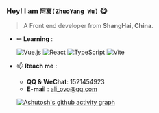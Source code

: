 ### Hey! I am `阿离(ZhuoYang Wu)` 😋

> A Front end developer from **ShangHai, China**.

<a href="https://github.com/anuraghazra/github-readme-stats">
   <img align="right" src="https://github-readme-stats.vercel.app/api?username=Ali-ovo&show_icons=true&theme=buefy&hide_border=true" alt="" /> 
</a>

- ✏ **Learning** :  

  ![Vue.js](https://img.shields.io/badge/Vue3-%23007ACC.svg?style=for-the-badge&logo=Vue.js&logoColor=white&color=#5aab87)
  ![React](https://img.shields.io/badge/react-%2320232a.svg?style=for-the-badge&logo=react&logoColor=%2361DAFB)
  ![TypeScript](https://img.shields.io/badge/typescript-%23007ACC.svg?style=for-the-badge&logo=typescript&logoColor=white)
  ![Vite](https://img.shields.io/badge/vite-%23007ACC.svg?style=for-the-badge&logo=vite&logoColor=white&color=8976ff)

  

- 📫 **Reach me** :  

  - **QQ &** **WeChat**: 1521454923
  - **E-mail** : ali_ovo@qq.com

  [![Ashutosh's github activity graph](https://github-readme-activity-graph.cyclic.app/graph?username=Ali-ovo&theme=minimal)](https://github.com/ashutosh00710/github-readme-activity-graph)
